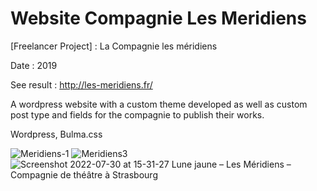 # Website Compagnie Les Meridiens
[Freelancer Project] : La Compagnie les méridiens

Date : 2019

See result : http://les-meridiens.fr/

A wordpress website with a custom theme developed as well as custom post type and fields for the compagnie to publish their works.

Wordpress, Bulma.css

![Meridiens-1](https://user-images.githubusercontent.com/33011758/181915355-2f4e2027-51ca-4b2b-b4c5-b9d6138c22f3.jpg)
![Meridiens3](https://user-images.githubusercontent.com/33011758/181915367-0d3ba775-8ddb-42a7-914f-8a3f84826c45.png)
![Screenshot 2022-07-30 at 15-31-27 Lune jaune – Les Méridiens – Compagnie de théâtre à Strasbourg](https://user-images.githubusercontent.com/33011758/181916573-02aaf36a-6758-4593-9c05-fe3526b532fe.png)
